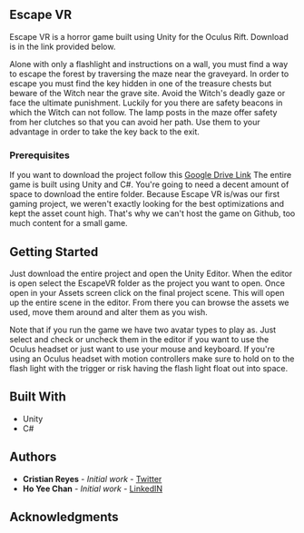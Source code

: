 ## Escape VR

Escape VR is a horror game built using Unity for the Oculus Rift. Download is in the link provided below.

Alone with only a flashlight and instructions on a wall,
you must find a way to escape the forest by traversing the maze near the graveyard. In order to escape
you must find the key hidden in one of the treasure chests but beware of the Witch near the grave site.
Avoid the Witch's deadly gaze or face the ultimate punishment. Luckily for you there are safety beacons
in which the Witch can not follow. The lamp posts in the maze offer safety from her clutches so that you
can avoid her path. Use them to your advantage in order to take the key back to the exit.

### Prerequisites

If you want to download the project follow this [Google Drive Link](https://drive.google.com/drive/folders/1fBAbIAsPsJbha9YmoLRxbFyNMACCMp34?usp=sharing)
The entire game is built using Unity and C#. You're going to need a decent amount of space to download the entire folder. Because Escape VR is/was our first gaming project, we weren't exactly looking for the best optimizations and kept the asset count high. That's why we can't host the game on Github, too much content for a small game.

## Getting Started

Just download the entire project and open the Unity Editor. When the editor is open select the EscapeVR folder as the project you want to open. Once open in your Assets screen click on the final project scene. This will open up the entire scene in the editor. From there you can browse the assets we used, move them around and alter them as you wish.

Note that if you run the game we have two avatar types to play as. Just select and check or uncheck them in the editor if you want to use the Oculus headset or just want to use your mouse and keyboard. If you're using an Oculus headset with motion controllers make sure to hold on to the flash light with the trigger or risk having the flash light float out into space.

## Built With

- Unity
- C#

## Authors

- **Cristian Reyes** - _Initial work_ - [Twitter](http://www.twitter.com/cris178)
- **Ho Yee Chan** - _Initial work_ - [LinkedIN](https://www.linkedin.com/in/ho-yee-chan/)

## Acknowledgments

